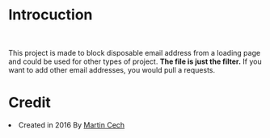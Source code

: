 
<h1>Introcuction</h1>
<br>
<p>
This project is made to block disposable email address from a loading page and could be used for other types of project. <b>The file is just the filter.</b>
If you want to add other email addresses, you would pull a requests. 
</p>
<H1>Credit</H1>
<li>Created in 2016 By <a href="https://github.com/martenson/disposable-email-domains">Martin Cech</a></li>
